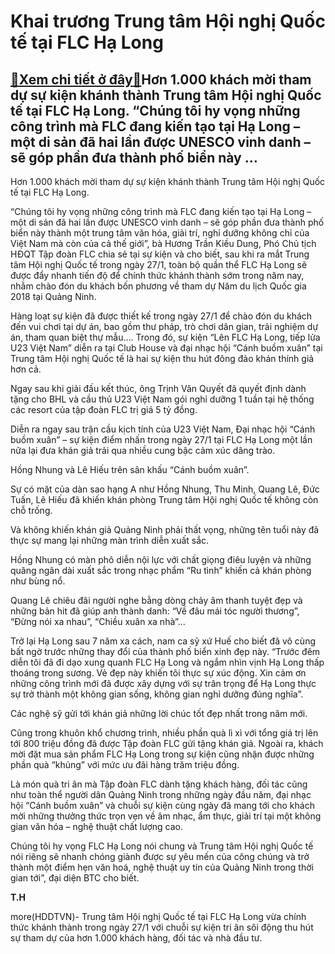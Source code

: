 Khai trương Trung tâm Hội nghị Quốc tế tại FLC Hạ Long
======================================================

[:gift:Xem chi tiết ở đây:gift:](https://hddtvn.com/khai-truong-trung-tam-hoi-nghi-quoc-te-tai-flc-ha-long/)Hơn 1.000 khách mời tham dự sự kiện khánh thành Trung tâm Hội nghị Quốc tế tại FLC Hạ Long. “Chúng tôi hy vọng những công trình mà FLC đang kiến tạo tại Hạ Long – một di sản đã hai lần được UNESCO vinh danh – sẽ góp phần đưa thành phố biển này …
-----------------------------------------------------------------------------------------------------------------------------------------------------------------------------------------------------------------------------------------------------







 






 Hơn 1.000 khách mời tham dự sự kiện khánh thành Trung tâm Hội nghị Quốc tế tại FLC Hạ Long. 


“Chúng tôi hy vọng những công trình mà FLC đang kiến tạo tại Hạ Long – một di sản đã hai lần được UNESCO vinh danh – sẽ góp phần đưa thành phố biển này thành một trung tâm văn hóa, giải trí, nghỉ dưỡng không chỉ của Việt Nam mà còn của cả thế giới”, bà Hương Trần Kiều Dung, Phó Chủ tịch HĐQT Tập đoàn FLC chia sẻ tại sự kiện và cho biết, sau khi ra mắt Trung tâm Hội nghị Quốc tế trong ngày 27/1, toàn bộ quần thể FLC Hạ Long sẽ được đẩy nhanh tiến độ để chính thức khánh thành sớm trong năm nay, nhằm chào đón du khách bốn phương về tham dự Năm du lịch Quốc gia 2018 tại Quảng Ninh. 


Hàng loạt sự kiện đã được thiết kế trong ngày 27/1 để chào đón du khách đến vui chơi tại dự án, bao gồm thư pháp, trò chơi dân gian, trải nghiệm dự án, tham quan biệt thự mẫu…. Trong đó, sự kiện “Lên FLC Hạ Long, tiếp lửa U23 Việt Nam” diễn ra tại Club House và đại nhạc hội “Cánh buồm xuân” tại Trung tâm Hội nghị Quốc tế là hai sự kiện thu hút đông đảo khán thính giả hơn cả. 


Ngay sau khi giải đấu kết thúc, ông Trịnh Văn Quyết đã quyết định dành tặng cho BHL và cầu thủ U23 Việt Nam gói nghỉ dưỡng 1 tuần tại hệ thống các resort của tập đoàn FLC trị giá 5 tỷ đồng. 


 Diễn ra ngay sau trận cầu kịch tính của U23 Việt Nam, Đại nhạc hội “Cánh buồm xuân” – sự kiện điểm nhấn trong ngày 27/1 tại FLC Hạ Long một lần nữa lại đưa khán giả trải qua nhiều cung bậc cảm xúc dâng trào. 









 






Hồng Nhung và Lê Hiếu trên sân khấu “Cánh buồm xuân”.



Sự có mặt của dàn sao hạng A như Hồng Nhung, Thu Minh, Quang Lê, Đức Tuấn, Lê Hiếu đã khiến khán phòng Trung tâm Hội nghị Quốc tế không còn chỗ trống. 


 Và không khiến khán giả Quảng Ninh phải thất vọng, những tên tuổi này đã thực sự mang lại những màn trình diễn xuất sắc. 


 Hồng Nhung có màn phô diễn nội lực với chất giọng điêu luyện và những quãng ngân dài xuất sắc trong nhạc phẩm “Ru tình” khiến cả khán phòng như bùng nổ. 


 Quang Lê chiêu đãi người nghe bằng dòng chảy âm thanh tuyệt đẹp và những bản hit đã giúp anh thành danh: “Về đâu mái tóc người thương”, “Đừng nói xa nhau”, “Chiều xuân xa nhà”… 


 Trở lại Hạ Long sau 7 năm xa cách, nam ca sỹ xứ Huế cho biết đã vô cùng bất ngờ trước những thay đổi của thành phố biển xinh đẹp này. “Trước đêm diễn tôi đã đi dạo xung quanh FLC Hạ Long và ngắm nhìn vịnh Hạ Long thấp thoáng trong sương. Vẻ đẹp này khiến tôi thực sự xúc động. Xin cảm ơn những công trình mới đã được xây dựng với sự trân trọng để Hạ Long thực sự trở thành một không gian sống, không gian nghỉ dưỡng đúng nghĩa”. 









 






 Các nghệ sỹ gửi tới khán giả những lời chúc tốt đẹp nhất trong năm mới. 



 Cũng trong khuôn khổ chương trình, nhiều phần quà lì xì với tổng giá trị lên tới 800 triệu đồng đã được Tập đoàn FLC gửi tặng khán giả. Ngoài ra, khách mời đặt mua sản phẩm FLC Hạ Long trong sự kiện cũng nhận được những phần quà “khủng” với mức ưu đãi hàng trăm triệu đồng. 


 Là món quà tri ân mà Tập đoàn FLC dành tặng khách hàng, đối tác cũng như toàn thể người dân Quảng Ninh trong những ngày đầu năm, đại nhạc hội “Cánh buồm xuân” và chuỗi sự kiện cùng ngày đã mang tới cho khách mời những thưởng thức trọn vẹn về âm nhạc, ẩm thực, giải trí tại một không gian văn hóa – nghệ thuật chất lượng cao. 


 Chúng tôi hy vọng FLC Hạ Long nói chung và Trung tâm Hội nghị Quốc tế nói riêng sẽ nhanh chóng giành được sự yêu mến của công chúng và trở thành một điểm hẹn văn hoá, nghệ thuật uy tín của Quảng Ninh trong thời gian tới”, đại diện BTC cho biết.






**T.H**



more(HDDTVN)- Trung tâm Hội nghị Quốc tế tại FLC Hạ Long vừa chính thức khánh thành trong ngày 27/1 với chuỗi sự kiện tri ân sôi động thu hút sự tham dự của hơn 1.000 khách hàng, đối tác và nhà đầu tư.

